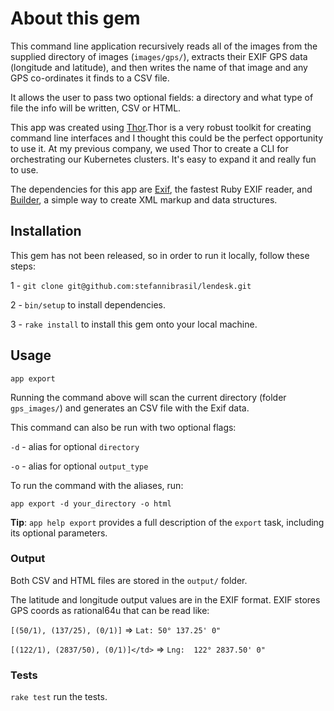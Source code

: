 # About this gem

This command line application recursively reads all of the images from the supplied directory of images (`images/gps/`), extracts their EXIF GPS data (longitude and latitude), and then writes the name of that image and any GPS co-ordinates it finds to a CSV file.

It allows the user to pass two optional fields: a directory and what type of file the info will be written, CSV or HTML.

This app was created using [Thor](http://whatisthor.com/).Thor is a very robust toolkit for creating command line interfaces and I thought this could be the perfect opportunity to use it. At my previous company, we used Thor to create a CLI for orchestrating our Kubernetes clusters. It's easy to expand it and really fun to use.

The dependencies for this app are [Exif](https://github.com/tonytonyjan/exif), the fastest Ruby EXIF reader,  and [Builder](https://github.com/jimweirich/builder), a simple way to create XML markup and data structures.

## Installation

This gem has not been released, so in order to run it locally, follow these steps:

1 - `git clone git@github.com:stefannibrasil/lendesk.git`

2 - `bin/setup` to install dependencies.

3 - `rake install` to install this gem onto your local machine.

## Usage

`app export`

Running the command above will scan the current directory (folder `gps_images/`) and generates an CSV file with the Exif data.

This command can also be run with two optional flags:

`-d` - alias for optional `directory`

`-o` - alias for optional `output_type`

To run the command with the aliases, run:

`app export -d your_directory -o html`

**Tip**: `app help export` provides a full description of the `export` task, including its optional parameters.

### Output

Both CSV and HTML files are stored in the `output/` folder.

The latitude and longitude output values are in the EXIF format. EXIF stores GPS coords as rational64u that can be read like:

`[(50/1), (137/25), (0/1)]` => `Lat: 50° 137.25' 0"`

`[(122/1), (2837/50), (0/1)]</td>` => `Lng:  122° 2837.50' 0"`

### Tests

`rake test` run the tests.

